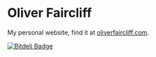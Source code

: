 Oliver Faircliff
================

My personal website, find it at [oliverfaircliff.com](http://oliverfaircliff.com).

[![Bitdeli Badge](https://d2weczhvl823v0.cloudfront.net/olls/oliver-faircliff/trend.png)](https://bitdeli.com/free "Bitdeli Badge")
